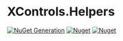 # XControls.Helpers

[![NuGet Generation](https://github.com/sajeshsf/XControls/actions/workflows/Helpers.yml/badge.svg)](https://github.com/sajeshsf/XControls/actions/workflows/Helpers.yml)
[![Nuget](https://img.shields.io/nuget/v/Xcontrols.Helpers?label=Version)](https://nuget.org/packages/XControls.Helpers)
[![Nuget](https://img.shields.io/nuget/dt/Xcontrols.Helpers?label=Downloads)](https://nuget.org/packages/XControls.Helpers)
